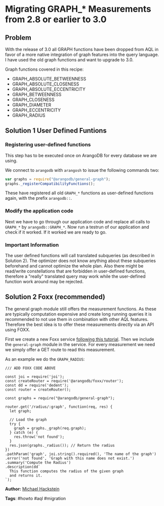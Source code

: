 # Migrating GRAPH_* Measurements from 2.8 or earlier to 3.0

## Problem

With the release of 3.0 all GRAPH functions have been dropped from AQL in favor of a more
native integration of graph features into the query language. I have used the old graph
functions and want to upgrade to 3.0.

Graph functions covered in this recipe:

* GRAPH_ABSOLUTE_BETWEENNESS
* GRAPH_ABSOLUTE_CLOSENESS
* GRAPH_ABSOLUTE_ECCENTRICITY
* GRAPH_BETWEENNESS
* GRAPH_CLOSENESS
* GRAPH_DIAMETER
* GRAPH_ECCENTRICITY
* GRAPH_RADIUS

## Solution 1 User Defined Funtions

### Registering user-defined functions

This step has to be executed once on ArangoDB for every database we are using.

We connect to `arangodb` with `arangosh` to issue the following commands two:

```js
var graphs = require("@arangodb/general-graph");
graphs._registerCompatibilityFunctions();
```

These have registered all old `GRAPH_*` functions as user-defined functions again, with the prefix `arangodb::`.

### Modify the application code

Next we have to go through our application code and replace all calls to `GRAPH_*` by `arangodb::GRAPH_*`.
Now run a testrun of our application and check if it worked.
If it worked we are ready to go.

### Important Information

The user defined functions will call translated subqueries (as described in Solution 2).
The optimizer does not know anything about these subqueries beforehand and cannot optimize the whole plan.
Also there might be read/write constellations that are forbidden in user-defined functions, therefore
a "really" translated query may work while the user-defined function work around may be rejected.

## Solution 2 Foxx (recommended)

The general graph module still offers the measurement functions.
As these are typically computation expensive and create long running queries it is recommended
to not use them in combination with other AQL features.
Therefore the best idea is to offer these measurements directly via an API using FOXX.

First we create a new Foxx service [following this tutorial](https://example.com/).
Then we include the `general-graph` module in the service.
For every measurement we need we simply offer a GET route to read this measurement.

As an example we do the `GRAPH_RADIUS`:

```
/// ADD FOXX CODE ABOVE

const joi = require('joi');
const createRouter = require('@arangodb/foxx/router');
const dd = require('dedent');
const router = createRouter();

const graphs = require("@arangodb/general-graph");

router.get('/radius/:graph', function(req, res) {
  let graph;

  // Load the graph
  try {
    graph = graphs._graph(req.graph);
  } catch (e) {
    res.throw('not found');
  }
  res.json(graphs._radius()); // Return the radius
})
.pathParam('graph', joi.string().required(), 'The name of the graph')
.error('not found', 'Graph with this name does not exist.')
.summary('Compute the Radius')
.description(dd`
  This function computes the radius of the given graph
  and returns it.
`);
```



**Author:** [Michael Hackstein](https://github.com/mchacki)

**Tags**: #howto #aql #migration

